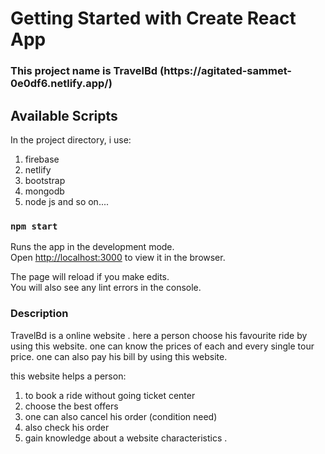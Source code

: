# Getting Started with Create React App

<h3> This project name is TravelBd (https://agitated-sammet-0e0df6.netlify.app/) </h3>

## Available Scripts

In the project directory, i use:
1. firebase
2. netlify
3. bootstrap
4. mongodb
5. node js and so on....

### `npm start`

Runs the app in the development mode.\
Open [http://localhost:3000](https://agitated-sammet-0e0df6.netlify.app/) to view it in the browser.

The page will reload if you make edits.\
You will also see any lint errors in the console.

### Description

TravelBd is a online website . here a person choose his favourite ride by using this website. one can know the prices of each and every single tour price. one can also pay his bill by using this website.

this website helps a person:
 1. to book a ride without going ticket center
 2. choose the best offers
 3. one can also cancel his order (condition need)
 4. also check his order
 5. gain knowledge about a website characteristics .
